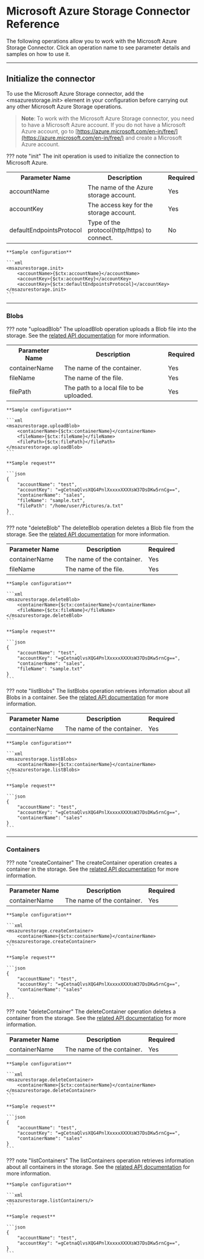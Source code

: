 # Microsoft Azure Storage Connector Reference

The following operations allow you to work with the Microsoft Azure Storage Connector. Click an operation name to see parameter details and samples on how to use it.

---

## Initialize the connector

To use the Microsoft Azure Storage connector, add the <msazurestorage.init> element in your configuration before carrying out any other Microsoft Azure Storage operations.

> **Note**: To work with the Microsoft Azure Storage connector, you need to have a Microsoft Azure account. If you do not have a Microsoft Azure account, go to [https://azure.microsoft.com/en-in/free/](https://azure.microsoft.com/en-in/free/) and create a Microsoft Azure account.

??? note "init"
    The init operation is used to initialize the connection to Microsoft Azure.
    <table>
        <tr>
            <th>Parameter Name</th>
            <th>Description</th>
            <th>Required</th>
        </tr>
        <tr>
            <td>accountName</td>
            <td>The name of the Azure storage account.</td>
            <td>Yes</td>
        </tr>
        <tr>
            <td>accountKey</td>
            <td>The access key for the storage account.</td>
            <td>Yes</td>
        </tr>
        <tr>
            <td>defaultEndpointsProtocol</td>
            <td>Type of the protocol(http/https) to connect.</td>
            <td>No</td>
        </tr>
    </table>

    **Sample configuration**

    ```xml
    <msazurestorage.init>
        <accountName>{$ctx:accountName}</accountName>
        <accountKey>{$ctx:accountKey}</accountKey>
        <accountKey>{$ctx:defaultEndpointsProtocol}</accountKey>
    </msazurestorage.init>
    ```
    
---

### Blobs

??? note "uploadBlob"
    The uploadBlob operation uploads a Blob file into the storage. See the [related API documentation](https://docs.microsoft.com/en-us/azure/storage/blobs/storage-java-how-to-use-blob-storage) for more information.
    <table>
        <tr>
            <th>Parameter Name</th>
            <th>Description</th>
            <th>Required</th>
        </tr>
        <tr>
            <td>containerName</td>
            <td>The name of the container.</td>
            <td>Yes</td>
        </tr>
        <tr>
            <td>fileName</td>
            <td>The name of the file.</td>
            <td>Yes</td>
        </tr>
        <tr>
            <td>filePath</td>
            <td>The path to a local file to be uploaded.</td>
            <td>Yes</td>
        </tr>
    </table>

    **Sample configuration**

    ```xml
    <msazurestorage.uploadBlob>
        <containerName>{$ctx:containerName}</containerName>
        <fileName>{$ctx:fileName}</fileName>
        <filePath>{$ctx:filePath}</filePath>
    </msazurestorage.uploadBlob>
    ```
    
    **Sample request**

    ```json
    {
        "accountName": "test",
        "accountKey": "=gCetnaQlvsXQG4PnlXxxxxXXXXsW37DsDKw5rnCg==",
        "containerName": "sales",
        "fileName": "sample.txt",
        "filePath": "/home/user/Pictures/a.txt"
    }
    ```

??? note "deleteBlob"
    The deleteBlob operation deletes a Blob file from the storage. See the [related API documentation](https://docs.microsoft.com/en-us/azure/storage/blobs/storage-java-how-to-use-blob-storage) for more information.
    <table>
        <tr>
            <th>Parameter Name</th>
            <th>Description</th>
            <th>Required</th>
        </tr>
        <tr>
            <td>containerName</td>
            <td>The name of the container.</td>
            <td>Yes</td>
        </tr>
        <tr>
            <td>fileName</td>
            <td>The name of the file.</td>
            <td>Yes</td>
        </tr>
    </table>

    **Sample configuration**

    ```xml
    <msazurestorage.deleteBlob>
        <containerName>{$ctx:containerName}</containerName>
        <fileName>{$ctx:fileName}</fileName>
    </msazurestorage.deleteBlob>
    ```
    
    **Sample request**

    ```json
    {
        "accountName": "test",
        "accountKey": "=gCetnaQlvsXQG4PnlXxxxxXXXXsW37DsDKw5rnCg==",
        "containerName": "sales",
        "fileName": "sample.txt"
    }
    ```

??? note "listBlobs"
    The listBlobs operation retrieves information about all Blobs in a container. See the [related API documentation](https://docs.microsoft.com/en-us/azure/storage/blobs/storage-java-how-to-use-blob-storage) for more information.
    <table>
        <tr>
            <th>Parameter Name</th>
            <th>Description</th>
            <th>Required</th>
        </tr>
        <tr>
            <td>containerName</td>
            <td>The name of the container.</td>
            <td>Yes</td>
        </tr>
    </table>

    **Sample configuration**

    ```xml
    <msazurestorage.listBlobs>
        <containerName>{$ctx:containerName}</containerName>
    </msazurestorage.listBlobs>
    ```
    
    **Sample request**

    ```json
    {
        "accountName": "test",
        "accountKey": "=gCetnaQlvsXQG4PnlXxxxxXXXXsW37DsDKw5rnCg==",
        "containerName": "sales"
    }
    ```

---

### Containers

??? note "createContainer"
    The createContainer operation creates a container in the storage. See the [related API documentation](https://docs.microsoft.com/en-us/azure/storage/containers/storage-java-how-to-use-container-storage) for more information.
    <table>
        <tr>
            <th>Parameter Name</th>
            <th>Description</th>
            <th>Required</th>
        </tr>
        <tr>
            <td>containerName</td>
            <td>The name of the container.</td>
            <td>Yes</td>
        </tr>
    </table>

    **Sample configuration**

    ```xml
    <msazurestorage.createContainer>
        <containerName>{$ctx:containerName}</containerName>
    </msazurestorage.createContainer>
    ```
    
    **Sample request**

    ```json
    {
        "accountName": "test",
        "accountKey": "=gCetnaQlvsXQG4PnlXxxxxXXXXsW37DsDKw5rnCg==",
        "containerName": "sales"
    }
    ```

??? note "deleteContainer"
    The deleteContainer operation deletes a container from the storage. See the [related API documentation](https://docs.microsoft.com/en-us/azure/storage/containers/storage-java-how-to-use-container-storage) for more information.
    <table>
        <tr>
            <th>Parameter Name</th>
            <th>Description</th>
            <th>Required</th>
        </tr>
        <tr>
            <td>containerName</td>
            <td>The name of the container.</td>
            <td>Yes</td>
        </tr>
    </table>

    **Sample configuration**

    ```xml
    <msazurestorage.deleteContainer>
        <containerName>{$ctx:containerName}</containerName>
    </msazurestorage.deleteContainer>
    ```
    
    **Sample request**

    ```json
    {
        "accountName": "test",
        "accountKey": "=gCetnaQlvsXQG4PnlXxxxxXXXXsW37DsDKw5rnCg==",
        "containerName": "sales"
    }
    ```

??? note "listContainers"
    The listContainers operation retrieves information about all containers in the storage. See the [related API documentation](https://docs.microsoft.com/en-us/azure/storage/containers/storage-java-how-to-use-container-storage) for more information.

    **Sample configuration**

    ```xml
    <msazurestorage.listContainers/>
    ```
    
    **Sample request**

    ```json
    {
        "accountName": "test",
        "accountKey": "=gCetnaQlvsXQG4PnlXxxxxXXXXsW37DsDKw5rnCg==",
    }
    ```